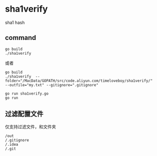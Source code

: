 # sha1verify
sha1 hash
## command

```
go build
./sha1verify
```

或者
```
go build
./sha1verify  --folder="/MacData/GOPATH/src/code.aliyun.com/timeloveboy/sha1verify/"  --outfile="my.txt" --gitignore=".gitignore"
```

```
go run sha1verify.go
go run 
```

## 过滤配置文件
仅支持过滤文件，和文件夹

```
/out
/.gitignore
/.idea
/.git
```